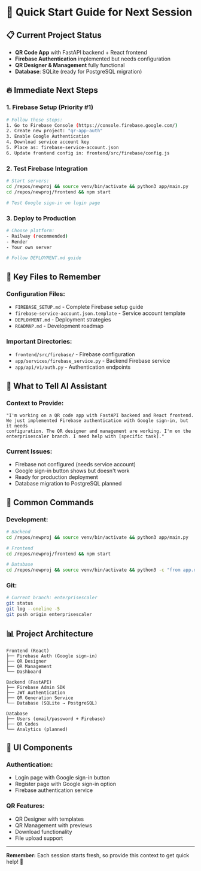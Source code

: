 # 🚀 Quick Start Guide for Next Session

## 📋 **Current Project Status**
- **QR Code App** with FastAPI backend + React frontend
- **Firebase Authentication** implemented but needs configuration
- **QR Designer & Management** fully functional
- **Database**: SQLite (ready for PostgreSQL migration)

## 🔥 **Immediate Next Steps**

### **1. Firebase Setup (Priority #1)**
```bash
# Follow these steps:
1. Go to Firebase Console (https://console.firebase.google.com/)
2. Create new project: "qr-app-auth"
3. Enable Google Authentication
4. Download service account key
5. Place as: firebase-service-account.json
6. Update frontend config in: frontend/src/firebase/config.js
```

### **2. Test Firebase Integration**
```bash
# Start servers:
cd /repos/newproj && source venv/bin/activate && python3 app/main.py
cd /repos/newproj/frontend && npm start

# Test Google sign-in on login page
```

### **3. Deploy to Production**
```bash
# Choose platform:
- Railway (recommended)
- Render
- Your own server

# Follow DEPLOYMENT.md guide
```

## 📁 **Key Files to Remember**

### **Configuration Files:**
- `FIREBASE_SETUP.md` - Complete Firebase setup guide
- `firebase-service-account.json.template` - Service account template
- `DEPLOYMENT.md` - Deployment strategies
- `ROADMAP.md` - Development roadmap

### **Important Directories:**
- `frontend/src/firebase/` - Firebase configuration
- `app/services/firebase_service.py` - Backend Firebase service
- `app/api/v1/auth.py` - Authentication endpoints

## 🎯 **What to Tell AI Assistant**

### **Context to Provide:**
```
"I'm working on a QR code app with FastAPI backend and React frontend. 
We just implemented Firebase authentication with Google sign-in, but it needs 
configuration. The QR designer and management are working. I'm on the 
enterprisescaler branch. I need help with [specific task]."
```

### **Current Issues:**
- Firebase not configured (needs service account)
- Google sign-in button shows but doesn't work
- Ready for production deployment
- Database migration to PostgreSQL planned

## 🔧 **Common Commands**

### **Development:**
```bash
# Backend
cd /repos/newproj && source venv/bin/activate && python3 app/main.py

# Frontend  
cd /repos/newproj/frontend && npm start

# Database
cd /repos/newproj && source venv/bin/activate && python3 -c "from app.database import engine; from app.models import Base; Base.metadata.create_all(bind=engine)"
```

### **Git:**
```bash
# Current branch: enterprisescaler
git status
git log --oneline -5
git push origin enterprisescaler
```

## 📊 **Project Architecture**

```
Frontend (React)
├── Firebase Auth (Google sign-in)
├── QR Designer
├── QR Management
└── Dashboard

Backend (FastAPI)
├── Firebase Admin SDK
├── JWT Authentication
├── QR Generation Service
└── Database (SQLite → PostgreSQL)

Database
├── Users (email/password + Firebase)
├── QR Codes
└── Analytics (planned)
```

## 🎨 **UI Components**

### **Authentication:**
- Login page with Google sign-in button
- Register page with Google sign-in option
- Firebase authentication service

### **QR Features:**
- QR Designer with templates
- QR Management with previews
- Download functionality
- File upload support

---

**Remember:** Each session starts fresh, so provide this context to get quick help! 🚀
